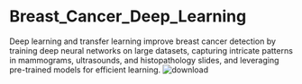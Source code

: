 # Breast_Cancer_Deep_Learning
Deep learning and transfer learning improve breast cancer detection by training deep neural networks on large datasets, capturing intricate patterns in mammograms, ultrasounds, and histopathology slides, and leveraging pre-trained models for efficient learning.
![download](https://github.com/ChakradharMudili/Breast_Cancer_Deep_Learning/assets/135093110/4c673c91-52e8-46c7-9510-0167bcac75f2)
